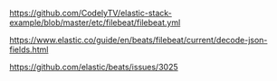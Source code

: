 https://github.com/CodelyTV/elastic-stack-example/blob/master/etc/filebeat/filebeat.yml

https://www.elastic.co/guide/en/beats/filebeat/current/decode-json-fields.html

https://github.com/elastic/beats/issues/3025